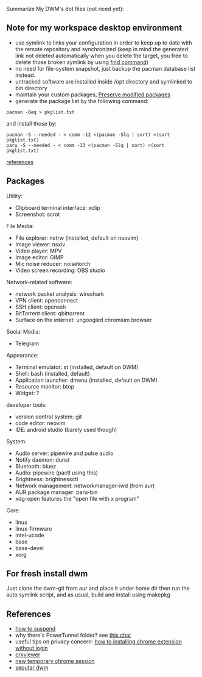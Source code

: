 Summarize My DWM's dot files (not riced yet):

## Note for my workspace desktop environment
- use symlink to links your configuration in order to keep up to date with the remote repository and synchronized (keep in mind the generated link not deleted automatically when you delete the target, you free to delete those broken symlink by using [find command](https://linuxize.com/post/how-to-remove-symbolic-links-in-linux/#find-and-delete-broken-symbolic-links))
- no need for file-system snapshot, just backup the pacman database list instead.
- untracked software are installed inside /opt directory and symlinked to bin directory
- maintain your custom packages, [Preserve modified packages](https://wiki.archlinux.org/title/Arch_build_system#Preserve_modified_packages)
- generate the package list by the following command:

```shell
pacman -Qeq > pkglist.txt
```

and install those by:

```shell
pacman -S --needed - < comm -12 <(pacman -Slq | sort) <(sort pkglist.txt)
paru -S --needed - < comm -13 <(pacman -Slq | sort) <(sort pkglist.txt)
```

[references](https://wiki.archlinux.org/title/Pacman/Tips_and_tricks#Install_packages_from_a_list)

## Packages

Utility:
- Clipboard terminal interface: xclip
- Screenshot: scrot

File Media:
- File explorer: netrw (installed, default on neovim)
- Image viewer: nsxiv
- Video player: MPV
- Image editor: GIMP
- Mic noise reducer: noisetorch
- Video screen recording: OBS studio

Network-related software:
- network packet analysis: wireshark
- VPN client: openconnect
- SSH client: openssh
- BitTorrent client: qbittorrent
- Surface on the internet: ungoogled chromium browser

Social Media:
- Telegram

Appearance:
- Terminal emulator: st (installed, default on DWM)
- Shell: bash (installed, default)
- Application launcher: dmenu (installed, default on DWM)
- Resource monitor: btop
- Widget: ?

developer tools:
- version control system: git
- code editor: neovim
- IDE: android studio (barely used though)

System:
- Audio server: pipewire and pulse audio
- Notify daemon: dunst
- Bluetooth: bluez
- Audio: pipewire (pactl using this)
- Brightness: brightnessctl
- Network management: networkmanager-iwd (from aur)
- AUR package manager: paru-bin
- xdg-open features the "open file with x program"

Core:
- linux
- linux-firmware
- intel-ucode
- base
- base-devel
- xorg

## For fresh install dwm
Just clone the dwm-git from aur and place it under home dir then run the auto symlink script, and as usual, build and install using makepkg

## References
- [how to suspend](https://askubuntu.com/questions/1792/how-can-i-suspend-hibernate-from-command-line)
- why there's PowerTunnel folder? see [this chat](https://t.me/GNUWeeb/883581)
- useful tips on privacy concern: [how to installing chrome extension without login](https://superuser.com/questions/633706/how-to-install-extensions-in-chrome-without-a-google-account)
- [crxviewer](https://crxviewer.com/)
- [new temporary chrome session](https://t.me/c/1987506309/1603/3351)
- [seputar dwm](https://bandithijo.dev/blog/dwm-window-manager-anti-ribet)
